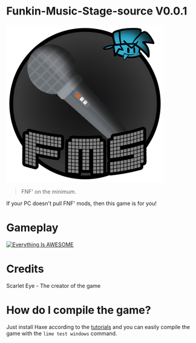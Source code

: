 # Funkin-Music-Stage-source V0.0.1
![Logo FMS](/icons/iconOrig.png)

>FNF' on the minimum.

If your PC doesn't pull FNF' mods, then this game is for you!
# Gameplay
[![Everything Is AWESOME](https://media.discordapp.net/attachments/879590530332372992/1137446529431519333/FMS_YT.png?width=840&height=473)](https://www.youtube.com/watch?v=SweZbKGcNrw "FMS GAMEPLAY")
# Credits
Scarlet Eye - The creator of the game
# How do I compile the game?
Just install Haxe according to the [tutorials](https://haxeflixel.com/documentation/getting-started/) and you can easily compile the game with the ```lime test windows``` command.
